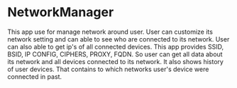 # NetworkManager


This app use for manage network around user.
User can customize its network setting and can able to see who are connected to its network.
User can also able to get ip's of all connected devices.
This app provides SSID, BSID, IP CONFIG, CIPHERS, PROXY, FQDN.
So user can get all data about its network and all devices connected to its network.
It also shows history of user devices. That contains to which networks user's device were connected in past.
